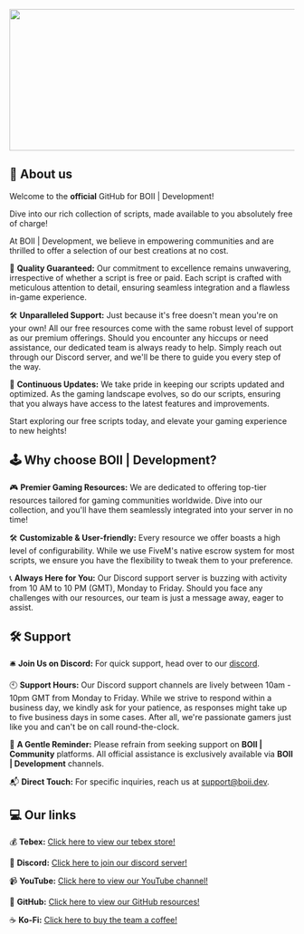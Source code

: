<p align="center">
  <img width="650" height="250" src="https://i.imgur.com/0VNnFJP.png">
</p>

## 👋 About us

Welcome to the **official** GitHub for BOII | Development!

Dive into our rich collection of scripts, made available to you absolutely free of charge!
  
At  BOII | Development, we believe in empowering communities and are thrilled to offer a selection of our best creations at no cost.

🌟 **Quality Guaranteed:** Our commitment to excellence remains unwavering, irrespective of whether a script is free or paid. Each script is crafted with meticulous attention to detail, ensuring seamless integration and a flawless in-game experience.

🛠️ **Unparalleled Support:** Just because it's free doesn't mean you're on your own! All our free resources come with the same robust level of support as our premium offerings. Should you encounter any hiccups or need assistance, our dedicated team is always ready to help. Simply reach out through our Discord server, and we'll be there to guide you every step of the way.

🔄 **Continuous Updates:** We take pride in keeping our scripts updated and optimized. As the gaming landscape evolves, so do our scripts, ensuring that you always have access to the latest features and improvements.

Start exploring our free scripts today, and elevate your gaming experience to new heights!

## 🕹️ Why choose BOII | Development?

🎮 **Premier Gaming Resources:** We are dedicated to offering top-tier resources tailored for gaming communities worldwide. Dive into our collection, and you'll have them seamlessly integrated into your server in no time!

🛠️ **Customizable & User-friendly:** Every resource we offer boasts a high level of configurability. While we use FiveM's native escrow system for most scripts, we ensure you have the flexibility to tweak them to your preference.

📞 **Always Here for You:** Our Discord support server is buzzing with activity from 10 AM to 10 PM (GMT), Monday to Friday. Should you face any challenges with our resources, our team is just a message away, eager to assist.

## 🛠️ Support

🛎️ **Join Us on Discord:** For quick support, head over to our [discord](https://discord.gg/boiidevelopment).

🕙 **Support Hours:** Our Discord support channels are lively between 10am - 10pm GMT from Monday to Friday. While we strive to respond within a business day, we kindly ask for your patience, as responses might take up to five business days in some cases. After all, we're passionate gamers just like you and can't be on call round-the-clock.

🚫 **A Gentle Reminder:** Please refrain from seeking support on **BOII | Community** platforms. All official assistance is exclusively available via **BOII | Development** channels.

📬 **Direct Touch:** For specific inquiries, reach us at support@boii.dev.

## 💻 Our links

💰 **Tebex:** [Click here to view our tebex store!](https://tebex.boii.dev)

💬 **Discord:** [Click here to join our discord server!](https://discord.gg/boiidevelopment)

📹 **YouTube:** [Click here to view our YouTube channel!](https://youtube.com/boiidevelopment)

💾 **GitHub:** [Click here to view our GitHub resources!](https://github.com/boiidevelopment)

☕ **Ko-Fi:** [Click here to buy the team a coffee!](https://ko-fi.com/boiidevelopment)
